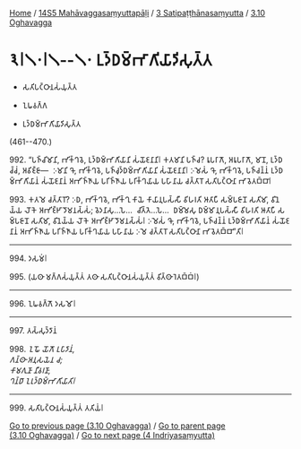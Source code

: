 
[Home](/) / [14S5 Mahāvaggasaṃyuttapāḷi](../../../14S5.md) / [3 Satipaṭṭhānasaṃyutta](../../3.md) / [3.10 Oghavagga](../3.10.md)

# 𑁩𑁇𑁧𑁦𑁇𑁧--𑁧𑁦 𑀉𑀤𑁆𑀥𑀫𑁆𑀪𑀸𑀕𑀺𑀬𑀸𑀤𑀺𑀲𑀼𑀢𑁆𑀢

* 𑀲𑀢𑀺𑀧𑀝𑁆𑀞𑀸𑀦𑀲𑀁𑀬𑀼𑀢𑁆𑀢

* 𑀑𑀖𑀯𑀕𑁆𑀕

* 𑀉𑀤𑁆𑀥𑀫𑁆𑀪𑀸𑀕𑀺𑀬𑀸𑀤𑀺𑀲𑀼𑀢𑁆𑀢

(461--470.)

992\. “𑀧𑀜𑁆𑀘𑀺𑀫𑀸𑀦𑀺, 𑀪𑀺𑀓𑁆𑀔𑀯𑁂, 𑀉𑀤𑁆𑀥𑀫𑁆𑀪𑀸𑀕𑀺𑀬𑀸𑀦𑀺 𑀲𑀁𑀬𑁄𑀚𑀦𑀸𑀦𑀺𑁇 𑀓𑀢𑀫𑀸𑀦𑀺 𑀧𑀜𑁆𑀘? 𑀭𑀽𑀧𑀭𑀸𑀕𑁄, 𑀅𑀭𑀽𑀧𑀭𑀸𑀕𑁄, 𑀫𑀸𑀦𑁄, 𑀉𑀤𑁆𑀥𑀘𑁆𑀘𑀁, 𑀅𑀯𑀺𑀚𑁆𑀚𑀸—  𑀇𑀫𑀸𑀦𑀺 𑀔𑁄, 𑀪𑀺𑀓𑁆𑀔𑀯𑁂, 𑀧𑀜𑁆𑀘𑀼𑀤𑁆𑀥𑀫𑁆𑀪𑀸𑀕𑀺𑀬𑀸𑀦𑀺 𑀲𑀁𑀬𑁄𑀚𑀦𑀸𑀦𑀺𑁇 𑀇𑀫𑁂𑀲𑀁 𑀔𑁄, 𑀪𑀺𑀓𑁆𑀔𑀯𑁂, 𑀧𑀜𑁆𑀘𑀦𑁆𑀦𑀁 𑀉𑀤𑁆𑀥𑀫𑁆𑀪𑀸𑀕𑀺𑀬𑀸𑀦𑀁 𑀲𑀁𑀬𑁄𑀚𑀦𑀸𑀦𑀁 𑀅𑀪𑀺𑀜𑁆𑀜𑀸𑀬 𑀧𑀭𑀺𑀜𑁆𑀜𑀸𑀬 𑀧𑀭𑀺𑀓𑁆𑀔𑀬𑀸𑀬 𑀧𑀳𑀸𑀦𑀸𑀬 𑀘𑀢𑁆𑀢𑀸𑀭𑁄 𑀲𑀢𑀺𑀧𑀝𑁆𑀞𑀸𑀦𑀸 𑀪𑀸𑀯𑁂𑀢𑀩𑁆𑀩𑀸𑁇

993\. 𑀓𑀢𑀫𑁂 𑀘𑀢𑁆𑀢𑀸𑀭𑁄? 𑀇𑀥, 𑀪𑀺𑀓𑁆𑀔𑀯𑁂, 𑀪𑀺𑀓𑁆𑀔𑀼 𑀓𑀸𑀬𑁂 𑀓𑀸𑀬𑀸𑀦𑀼𑀧𑀲𑁆𑀲𑀻 𑀯𑀺𑀳𑀭𑀢𑀺 𑀆𑀢𑀸𑀧𑀻 𑀲𑀫𑁆𑀧𑀚𑀸𑀦𑁄 𑀲𑀢𑀺𑀫𑀸, 𑀯𑀺𑀦𑁂𑀬𑁆𑀬 𑀮𑁄𑀓𑁂 𑀅𑀪𑀺𑀚𑁆𑀛𑀸𑀤𑁄𑀫𑀦𑀲𑁆𑀲𑀁; 𑀯𑁂𑀤𑀦𑀸𑀲𑀼…𑀧𑁂…  𑀘𑀺𑀢𑁆𑀢𑁂…𑀧𑁂…  𑀥𑀫𑁆𑀫𑁂𑀲𑀼 𑀥𑀫𑁆𑀫𑀸𑀦𑀼𑀧𑀲𑁆𑀲𑀻 𑀯𑀺𑀳𑀭𑀢𑀺 𑀆𑀢𑀸𑀧𑀻 𑀲𑀫𑁆𑀧𑀚𑀸𑀦𑁄 𑀲𑀢𑀺𑀫𑀸, 𑀯𑀺𑀦𑁂𑀬𑁆𑀬 𑀮𑁄𑀓𑁂 𑀅𑀪𑀺𑀚𑁆𑀛𑀸𑀤𑁄𑀫𑀦𑀲𑁆𑀲𑀁𑁇 𑀇𑀫𑁂𑀲𑀁 𑀔𑁄, 𑀪𑀺𑀓𑁆𑀔𑀯𑁂, 𑀧𑀜𑁆𑀘𑀦𑁆𑀦𑀁 𑀉𑀤𑁆𑀥𑀫𑁆𑀪𑀸𑀕𑀺𑀬𑀸𑀦𑀁 𑀲𑀁𑀬𑁄𑀚𑀦𑀸𑀦𑀁 𑀅𑀪𑀺𑀜𑁆𑀜𑀸𑀬 𑀧𑀭𑀺𑀜𑁆𑀜𑀸𑀬 𑀧𑀭𑀺𑀓𑁆𑀔𑀬𑀸𑀬 𑀧𑀳𑀸𑀦𑀸𑀬 𑀇𑀫𑁂 𑀘𑀢𑁆𑀢𑀸𑀭𑁄 𑀲𑀢𑀺𑀧𑀝𑁆𑀞𑀸𑀦𑀸 𑀪𑀸𑀯𑁂𑀢𑀩𑁆𑀩𑀸”𑀢𑀺𑁇

---

994\. 𑀤𑀲𑀫𑀁𑁇



995\. (𑀬𑀣𑀸 𑀫𑀕𑁆𑀕𑀲𑀁𑀬𑀼𑀢𑁆𑀢𑀁 𑀢𑀣𑀸 𑀲𑀢𑀺𑀧𑀝𑁆𑀞𑀸𑀦𑀲𑀁𑀬𑀼𑀢𑁆𑀢𑀁 𑀯𑀺𑀢𑁆𑀣𑀸𑀭𑁂𑀢𑀩𑁆𑀩𑀁𑁇)

---

996\. 𑀑𑀖𑀯𑀕𑁆𑀕𑁄 𑀤𑀲𑀫𑁄𑁇



---

997\. 𑀢𑀲𑁆𑀲𑀼𑀤𑁆𑀤𑀸𑀦𑀁



998\. _𑀑𑀖𑁄 𑀬𑁄𑀕𑁄 𑀉𑀧𑀸𑀤𑀸𑀦𑀁,_  
_𑀕𑀦𑁆𑀣𑀸 𑀅𑀦𑀼𑀲𑀬𑁂𑀦 𑀘;_  
_𑀓𑀸𑀫𑀕𑀼𑀡𑀸 𑀦𑀻𑀯𑀭𑀡𑀸,_  
_𑀔𑀦𑁆𑀥𑀸 𑀑𑀭𑀼𑀤𑁆𑀥𑀫𑁆𑀪𑀸𑀕𑀺𑀬𑀸𑀢𑀺𑁇_  


---

999\. 𑀲𑀢𑀺𑀧𑀝𑁆𑀞𑀸𑀦𑀲𑀁𑀬𑀼𑀢𑁆𑀢𑀁 𑀢𑀢𑀺𑀬𑀁𑁇



[Go to previous page (3.10 Oghavagga)](../3.10.md) / [Go to parent page (3.10 Oghavagga)](../3.10.md) / [Go to next page (4 Indriyasaṃyutta)](../../4.md)


